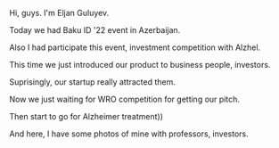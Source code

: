 Hi, guys. I'm Eljan Guluyev. 

Today we had Baku ID '22 event in Azerbaijan. 

Also I had participate this event, investment competition with Alzhel.

This time we just introduced our product to business people, investors.

Suprisingly, our startup really attracted them.

Now we just waiting for WRO competition for getting our pitch. 

Then start to go for Alzheimer treatment))

And here, I have some photos of mine with professors, investors.
